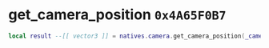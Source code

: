 # get_camera_position `0x4A65F0B7`

```lua
local result --[[ vector3 ]] = natives.camera.get_camera_position(_camera --[[ number ]])
```